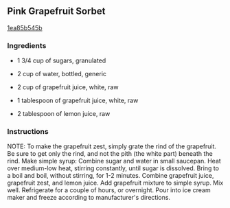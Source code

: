 ## Pink Grapefruit Sorbet

[1ea85b545b](http://www.food.com/recipe/pink-grapefruit-sorbet-224839)

### Ingredients

 - 1 3/4 cup of sugars, granulated

 - 2 cup of water, bottled, generic

 - 2 cup of grapefruit juice, white, raw

 - 1 tablespoon of grapefruit juice, white, raw

 - 2 tablespoon of lemon juice, raw

### Instructions

NOTE: To make the grapefruit zest, simply grate the rind of the grapefruit. Be sure to get only the rind, and not the pith (the white part) beneath the rind. Make simple syrup: Combine sugar and water in small saucepan. Heat over medium-low heat, stirring constantly, until sugar is dissolved. Bring to a boil and boil, without stirring, for 1-2 minutes. Combine grapefruit juice, grapefruit zest, and lemon juice. Add grapefruit mixture to simple syrup. Mix well. Refrigerate for a couple of hours, or overnight. Pour into ice cream maker and freeze according to manufacturer's directions.